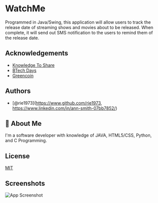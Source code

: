 # WatchMe 

Programmed in Java/Swing, this application will allow users to track the release date of streaming shows and movies about to be released. When complete, it will send out SMS notification to the users to remind them of the release date.

## Acknowledgements
 - [Knowledge To Share](https://www.youtube.com/watch?v=jFjq0qMxiKU&list=LL&index=1)
 - [BTech Days](https://www.youtube.com/watch?v=jFjq0qMxiKU&list=LL&index=1)
 - [Greencoin]([https://www.youtube.com/watch?v=jFjq0qMxiKU&list=LL&index=1](https://greencoin.life/how-to/add/calendar-in-netbeans-jframe/))


## Authors
- [@rie1973](https://www.github.com/rie1973, https://www.linkedin.com/in/ann-smith-07bb7852/)

## 🚀 About Me
I'm a software developer with knowledge of JAVA, HTML5/CSS, Python, and C Programming. 

## License
[MIT](https://choosealicense.com/licenses/mit/)


## Screenshots
![App Screenshot](https://via.placeholder.com/468x300?text=App+Screenshot+Here)

